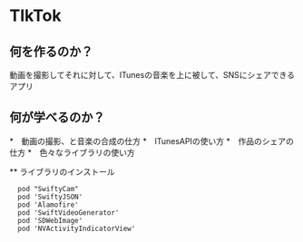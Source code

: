 # TIkTok

## 何を作るのか？
動画を撮影してそれに対して、ITunesの音楽を上に被して、SNSにシェアできるアプリ

## 何が学べるのか？
*　動画の撮影、と音楽の合成の仕方
*　ITunesAPIの使い方
*　作品のシェアの仕方
*　色々なライブラリの使い方

** ライブラリのインストール
```
  pod "SwiftyCam"
  pod 'SwiftyJSON'
  pod 'Alamofire'
  pod 'SwiftVideoGenerator'
  pod 'SDWebImage'
  pod 'NVActivityIndicatorView'
```
